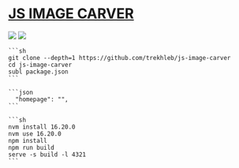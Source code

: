 # [JS IMAGE CARVER](https://github.com/trekhleb/js-image-carver)

![](https://img.shields.io/github/license/trekhleb/js-image-carver?style=flat-square) ![](https://img.shields.io/github/last-commit/scillidan/js-image-carver/main?label=last%20commit%20(fork)&style=flat-square)

````{tab} From source
```sh
git clone --depth=1 https://github.com/trekhleb/js-image-carver
cd js-image-carver
subl package.json
```

```json
  "homepage": "",
```

```sh
nvm install 16.20.0
nvm use 16.20.0
npm install
npm run build
serve -s build -l 4321
```
````